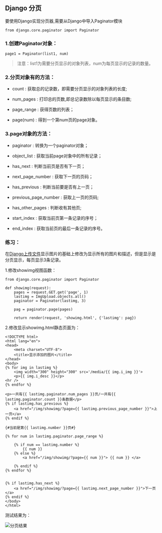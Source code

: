 ## Django 分页

要使用Django实现分页器,需要从Django中导入Paginator模块

```
from django.core.paginator import Paginator
```

### 1.创建Paginator对象：

```
page1 = Paginator(list1, num)
```

>注意：list1为需要分页显示的对象列表，num为每页显示的记录的数量。

### 2.分页对象有的方法：

- count : 获取总的记录数，即需要分页显示的对象列表的长度;

- num_pages : 打印总的页数,即总记录数除以每页显示的条目数;

- page_range : 获得页数的列表；

- page(num) : 得到一个第num页的page对象。

### 3.page对象的方法：

- paginator : 转换为一个paginator对象；

- object_list : 获取当前page对象中的所有记录；

- has_next : 判断当前页是否有下一页；

- next_page_number : 获取下一页的页码；

- has_previous : 判断当前要是否有上一页；

- previous_page_number : 获取上一页的页码;

- has_other_pages : 判断收有其他页;

- start_index : 获取当前页第一条记录的序号；

- end_index : 获取当前页的最后一条记录的序号。

### 练习：

在[Django上传文件](./django_pic.md)显示图片的基础上修改为显示所有的图片和描述，但是显示是分页显示，每页显示3条记录。

1.修改showimg视图函数：

```
from django.core.paginator import Paginator

def showimg(request):
    pages = request.GET.get('page', 1)
    lastimg = ImgUpload.objects.all()
    paginator = Paginator(lastimg, 3)

    pag = paginator.page(pages)

    return render(request, 'showimg.html', {'lastimg': pag})
```

2.修改显示showimg.html静态页面为：

```
<!DOCTYPE html>
<html lang="en">
<head>
    <meta charset="UTF-8">
    <title>显示添加的图片</title>
</head>
<body>
{% for img in lastimg %}
    <img width="300" height="300" src='/media/{{ img.i_img }}'>
    <p>{{ img.i_desc }}</p>
<hr />
{% endfor %}

<p>一共有{{ lastimg.paginator.num_pages }}页/一共有{{ lastimg.paginator.count }}条数据</p>
{% if lastimg.has_previous %}
    <a href="/img/showimg/?page={{ lastimg.previous_page_number }}">上一页</a>
{% endif %}

{#当前是第{{ lastimg.number }}页#}

{% for num in lastimg.paginator.page_range %}

    {% if num == lastimg.number %}
        {{ num }}
    {% else %}
        <a href="/img/showimg/?page={{ num }}"> {{ num }} </a>

    {% endif %}
{% endfor %}


{% if lastimg.has_next %}
    <a href="/img/showimg/?page={{ lastimg.next_page_number }}">下一页</a>
{% endif %}
</body>
</html>
```

测试结果为：

![分页结果](https://i.imgur.com/CA4jhaD.png)

